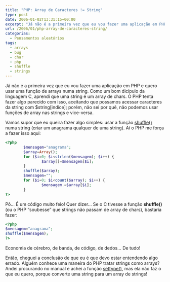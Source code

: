 ```yaml
---
title: "PHP: Array de Caracteres != String"
type: post
date: 2006-01-02T13:31:15+00:00
excerpt: "Já não é a primeira vez que eu vou fazer uma aplicação em PHP e quero usar uma função de arrays numa string. Como um bom dicípulo da linguagem C, aprendi que uma string é um array de chars. O PHP tenta fazer algo parecido com isso, aceitando que possamos acessar caracteres da string com $string[indice]; porém, não sei por quê, não podemos usar funções de array nas strings e vice-versa."
url: /2006/01/php-array-de-caracteres-string/
categorias:
  - Pensamentos aleatórios
tags:
  - arrays
  - bug
  - char
  - php
  - shuffle
  - strings
---
```


Já não é a primeira vez que eu vou fazer uma aplicação em PHP e quero usar uma função de arrays numa string. Como um bom dicípulo da linguagem C, aprendi que uma string é um array de chars. O PHP tenta fazer algo parecido com isso, aceitando que possamos acessar caracteres da string com \$string[indice]; porém, não sei por quê, não podemos usar funções de array nas strings e vice-versa.

Vamos supor que eu queira fazer algo simples: usar a função [shuffle()][1] numa string (criar um anagrama qualquer de uma string). Aí o PHP me força a fazer isso aqui:

```php
<?php
        $mensagem="anagrama";
        $array=Array();
        for ($i=0; $i<strlen($mensagem); $i++) {
                $array[]=$mensagem[$i];
        }
        shuffle($array);
        $mensagem="";
        for ($i=0; $i<count($array); $i++) {
                $mensagem.=$array[$i];
        }
?>
```

Pô… É um código muito feio! Quer dizer… Se o C tivesse a função **shuffle()** (ou o PHP “soubesse” que strings não passam de array de chars), bastaria fazer:

```php
<?php
$mensagem="anagrama";
shuffle($mensagem);
?>
```

Economia de cérebro, de banda, de código, de dedos… De tudo!

Então, cheguei a conclusão de que eu é que devo estar entendendo algo errado. Alguém conhece uma maneira do PHP tratar strings como arrays? Andei procurando no manual e achei a função [settype()][2], mas ela não faz o que eu quero, porque converte uma string para um array de strings!

[1]: http://www.php.net/shuffle
[2]: http://www.php.net/settype
